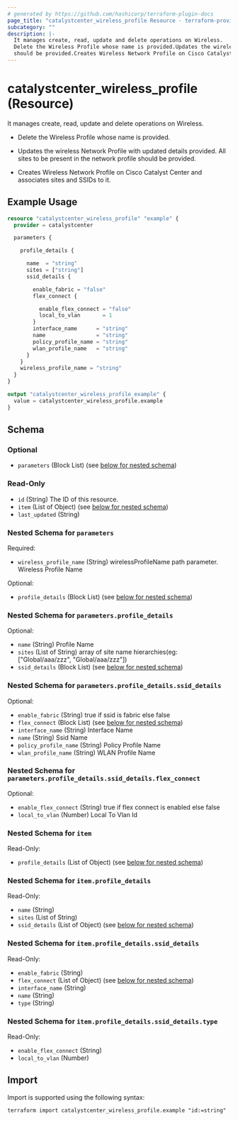```yaml
---
# generated by https://github.com/hashicorp/terraform-plugin-docs
page_title: "catalystcenter_wireless_profile Resource - terraform-provider-catalystcenter"
subcategory: ""
description: |-
  It manages create, read, update and delete operations on Wireless.
  Delete the Wireless Profile whose name is provided.Updates the wireless Network Profile with updated details provided. All sites to be present in the network profile
  should be provided.Creates Wireless Network Profile on Cisco Catalyst Center and associates sites and SSIDs to it.
---
```


# catalystcenter_wireless_profile (Resource)

It manages create, read, update and delete operations on Wireless.

- Delete the Wireless Profile whose name is provided.

- Updates the wireless Network Profile with updated details provided. All sites to be present in the network profile
should be provided.

- Creates Wireless Network Profile on Cisco Catalyst Center and associates sites and SSIDs to it.

## Example Usage

```terraform
resource "catalystcenter_wireless_profile" "example" {
  provider = catalystcenter

  parameters {

    profile_details {

      name  = "string"
      sites = ["string"]
      ssid_details {

        enable_fabric = "false"
        flex_connect {

          enable_flex_connect = "false"
          local_to_vlan       = 1
        }
        interface_name      = "string"
        name                = "string"
        policy_profile_name = "string"
        wlan_profile_name   = "string"
      }
    }
    wireless_profile_name = "string"
  }
}

output "catalystcenter_wireless_profile_example" {
  value = catalystcenter_wireless_profile.example
}
```

<!-- schema generated by tfplugindocs -->
## Schema

### Optional

- `parameters` (Block List) (see [below for nested schema](#nestedblock--parameters))

### Read-Only

- `id` (String) The ID of this resource.
- `item` (List of Object) (see [below for nested schema](#nestedatt--item))
- `last_updated` (String)

<a id="nestedblock--parameters"></a>
### Nested Schema for `parameters`

Required:

- `wireless_profile_name` (String) wirelessProfileName path parameter. Wireless Profile Name

Optional:

- `profile_details` (Block List) (see [below for nested schema](#nestedblock--parameters--profile_details))

<a id="nestedblock--parameters--profile_details"></a>
### Nested Schema for `parameters.profile_details`

Optional:

- `name` (String) Profile Name
- `sites` (List of String) array of site name hierarchies(eg: ["Global/aaa/zzz", "Global/aaa/zzz"])
- `ssid_details` (Block List) (see [below for nested schema](#nestedblock--parameters--profile_details--ssid_details))

<a id="nestedblock--parameters--profile_details--ssid_details"></a>
### Nested Schema for `parameters.profile_details.ssid_details`

Optional:

- `enable_fabric` (String) true if ssid is fabric else false
- `flex_connect` (Block List) (see [below for nested schema](#nestedblock--parameters--profile_details--ssid_details--flex_connect))
- `interface_name` (String) Interface Name
- `name` (String) Ssid Name
- `policy_profile_name` (String) Policy Profile Name
- `wlan_profile_name` (String) WLAN Profile Name

<a id="nestedblock--parameters--profile_details--ssid_details--flex_connect"></a>
### Nested Schema for `parameters.profile_details.ssid_details.flex_connect`

Optional:

- `enable_flex_connect` (String) true if flex connect is enabled else false
- `local_to_vlan` (Number) Local To Vlan Id





<a id="nestedatt--item"></a>
### Nested Schema for `item`

Read-Only:

- `profile_details` (List of Object) (see [below for nested schema](#nestedobjatt--item--profile_details))

<a id="nestedobjatt--item--profile_details"></a>
### Nested Schema for `item.profile_details`

Read-Only:

- `name` (String)
- `sites` (List of String)
- `ssid_details` (List of Object) (see [below for nested schema](#nestedobjatt--item--profile_details--ssid_details))

<a id="nestedobjatt--item--profile_details--ssid_details"></a>
### Nested Schema for `item.profile_details.ssid_details`

Read-Only:

- `enable_fabric` (String)
- `flex_connect` (List of Object) (see [below for nested schema](#nestedobjatt--item--profile_details--ssid_details--flex_connect))
- `interface_name` (String)
- `name` (String)
- `type` (String)

<a id="nestedobjatt--item--profile_details--ssid_details--flex_connect"></a>
### Nested Schema for `item.profile_details.ssid_details.type`

Read-Only:

- `enable_flex_connect` (String)
- `local_to_vlan` (Number)

## Import

Import is supported using the following syntax:

```shell
terraform import catalystcenter_wireless_profile.example "id:=string"
```

